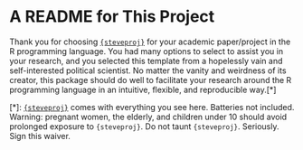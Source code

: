 # A README for This Project

Thank you for choosing [`{steveproj}`](https://github.com/svmiller/steveproj) for your academic paper/project in the R programming language. You had many options to select to assist you in your research, and you selected this template from a hopelessly vain and self-interested political scientist. No matter the vanity and weirdness of its creator, this package should do well to facilitate your research around the R programming language in an intuitive, flexible, and reproducible way.[*]


[*]: [`{steveproj}`](https://github.com/svmiller/steveproj) comes with everything you see here. Batteries not included. Warning: pregnant women, the elderly, and children under 10 should avoid prolonged exposure to `{steveproj}`. Do not taunt `{steveproj}`. Seriously. Sign this waiver.
